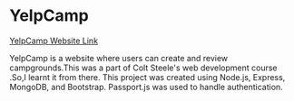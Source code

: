 # YelpCamp
[YelpCamp Website Link](https://damp-hollows-24429.herokuapp.com/)

YelpCamp is a website where users can create and review campgrounds.This was a part of Colt Steele's web development course .So,I learnt it from there.
This project was created using Node.js, Express, MongoDB, and Bootstrap. Passport.js was used to handle authentication.
